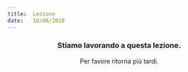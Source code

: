 ```yaml
---
title:  Lezione
date:   10/06/2018
---
```


### <center>Stiamo lavorando a questa lezione.</center>
<center>Per favore ritorna più tardi.</center>
